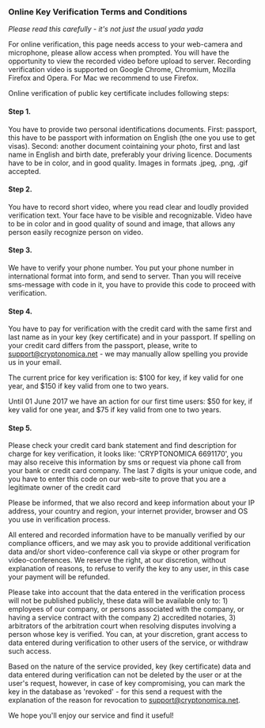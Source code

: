 ### Online Key Verification Terms and Conditions

*Please read this carefully - it's not just the usual yada yada*

For online verification, this page needs access to your web-camera and microphone, please allow access when prompted.
You will have the opportunity to view the recorded video before upload to server.
Recording verification video is supported on Google Chrome, Chromium, Mozilla Firefox and Opera.
For Mac we recommend to use Firefox.

Online verification of public key certificate includes following steps:

#### Step 1.
You have to provide two personal identifications documents. First: passport, this have to be passport with information on English (the one you use to get visas). Second: another document cointaining your photo, first and last name in English and birth date, preferably your driving licence. Documents have to be in color, and in good quality. Images in formats .jpeg, .png, .gif accepted.

#### Step 2.
You have to record short video, where you read clear and loudly provided verification text. Your face have to be visible and recognizable. Video have to be in color and in good quality of sound and image, that allows any person easily recognize person on video.

#### Step 3.
We have to verify your phone number. You put your phone number in international format into form, and send to server. Than you will receive sms-message with code in it, you have to provide this code to proceed with verification.

#### Step 4.
You have to pay for verification with the credit card with the same first and last name as in your key (key certificate) and in your passport. If spelling on your credit card differs from the passport, please, write to support@cryptonomica.net - we may manually allow spelling you provide us in your email.

The current price for key verification is: $100 for key, if key valid for one year, and $150 if key valid from one to two years.

Until 01 June 2017 we have an action for our first time users:
$50 for key, if key valid for one year, and $75 if key valid from one to two years.

#### Step 5.
Please check your credit card bank statement and find description for charge for key verification, it looks like: 'CRYPTONOMICA 6691170', you may also receive this information by sms or request via phone call from your bank or credit card company. The last 7 digits is your unique code, and you have to enter this code on our web-site to prove that you are a legitimate owner of the credit card


Please be informed, that we also record and keep information about your IP address, your country and region, your internet provider, browser and OS you use in verification process.

All entered and recorded information have to be manually verified by our compliance officers, and we may ask you to provide additional verification data and/or short video-conference call via skype or other program for video-conferences. We reserve the right, at our discretion, without explanation of reasons, to refuse to verify the key to any user, in this case your payment will be refunded.

Please take into account that the data entered in the verification process will not be published publicly, these data will be available only to: 1) employees of our company, or persons associated with the company, or having a service contract with the company 2) accredited notaries, 3) arbitrators of the arbitration court when resolving disputes involving a person whose key is verified.
You can, at your discretion, grant access to data entered during verification to other users of the service, or withdraw such access.

Based on the nature of the service provided, key (key certificate) data and data entered during verification can not be deleted by the user or at the user's request, however, in case of key compromising, you can mark the key in the database as 'revoked' - for this send a request with the explanation of the reason for revocation to support@cryptonomica.net.

We hope you'll enjoy our service and find it useful!
